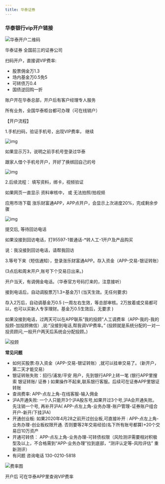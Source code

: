 ```yaml
---
title: 华泰证券
---
```


### 华泰银行vip开户链接

![华泰开户二维码](https://www.dfzq.com/ht.png)

华泰证券 全国前三的证券公司

扫码开户，直接调VIP费率:

- 股票佣金万1.3
- 场内基金万0.5免5
- 可转债万0.4
- 国债逆回购一折

账户开在华泰总部，开户后有客户经理专人服务

所有业务，全国华泰柜台都可办理（可在线销户）

【开户流程】

1.手机扫码，验证手机号，出现VIP费率， 继续

![img](https://www.dfzq.com/ht-1.jpg)

如果显示万3，说明之前手机号登录过华泰

跟家人借个手机号开户，开好了换绑回自己的号

![img](https://www.dfzq.com/ht-2.jpg)

2.后续流程： 填写资料，绑卡，视频验证

如果网页一直显示 资料审核中， 或 无法拍照/拍视频

应用市场下载 涨乐财富通APP，APP点开户，会显示上次进度20%，完成剩余步骤

![img](https://www.dfzq.com/htapp.jpg)

提交后, 等待回访电话

如果没接到回访电话，打95597-1普通话-*转人工-1开户及产品购买

说：我没接到回访电话，请帮我回访

3.等号下来（短信通知），登录涨乐财富通APP。存入资金（APP-交易-银证转账）

(3点后和周末开户,账号下个交易日出来。)

开户当天，有调佣金电话。（华泰官方号码打来的，注意接听）

接到电话后，自动调股票万1.3+基金万1 (当天生效。无任何要求)

存入2万后，自动调基金万0.5 (一周左右生效，等总部审核。2万放着或交易都可以，也可以买新人专享理财。基金万0.5生效后，无要求 )

如果没接到电话，过两天可以在APP联系“我的投顾”人工调费率（APP-我的-我的投顾-加投顾微信）,说:“没接到电话,帮我调VIP费率。” (投顾就是系统分配的一对一投资顾问,一般开户两天后系统会分配投顾。)

![投顾](https://www.dfzq.com/tougu.jpg)

**常见问题**

- 如何买股票:存入资金（APP-交易-银证转账）,就可以挂单交易了。（新开户，第二天才能交易）
- 银证转账失败：招行/浦发/平安 用户，先到银行APP上转一笔 (银行APP里搜索 银证转账/ 证券 ) 如果操作不起来,联系银行客服。后续可在证券APP里银证转账
- 查询费率: APP-点左上角-在线客服-输入佣金
- 沪A开通失败: 一个人只能开3个沪A股东号,如果开过3个号,沪A会开通失败。先注销一个号, 再补开沪A( APP-点左上角-业务办理-账户管理-证券账户组合开户-新开/下挂沪A)
- 开通创业板: 如果2020年4月28之前开过创业板,可直接补开 : APP-点左上角-业务办理-创业板权限开通. 否则要等2年交易经验(名下所有账号都算)+20个交易日10万资产
- 开通可转债： APP-点左上角-业务办理-可转债权限（风险测评需要相对积极型及以上，不合格需到“APP-业务办理”拉到底部，“测评认定等-风险评估” 重新测评）
- 有问题 咨询电话 130-0210-5818

![费率图](https://www.dfzq.com/htjietu.jpg)

开户后 可在华泰APP里查询VIP费率